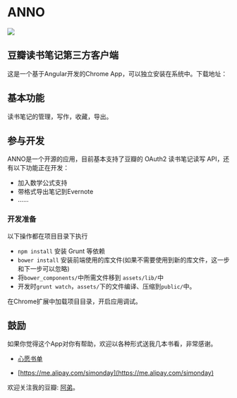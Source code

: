 # ANNO

![](http://ww4.sinaimg.cn/small/6143ba6fjw1eel7jb3eolj203k03kjr8.jpg)

## 豆瓣读书笔记第三方客户端

这是一个基于Angular开发的Chrome App，可以独立安装在系统中。下载地址：[]()

## 基本功能

读书笔记的管理，写作，收藏，导出。

## 参与开发

ANNO是一个开源的应用，目前基本支持了豆瓣的 OAuth2 读书笔记读写 API，还有以下功能正在开发：

* 加入数学公式支持
* 带格式导出笔记到Evernote
* ……

### 开发准备

以下操作都在项目目录下执行

* `npm install` 安装 Grunt 等依赖
* `bower install` 安装前端使用的库文件(如果不需要使用到新的库文件，这一步和下一步可以忽略)
* 将`bower_components/`中所需文件移到 `assets/lib/`中
* 开发时`grunt watch`，`assets/`下的文件编译、压缩到`public/`中。

在Chrome扩展中加载项目目录，开启应用调试。

## 鼓励

如果你觉得这个App对你有帮助，欢迎以各种形式送我几本书看，非常感谢。

* [心愿书单](http://book.douban.com/doulist/3639007/)

* [https://me.alipay.com/simonday](https://me.alipay.com/simonday)

欢迎关注我的豆瓣: [阿弟](http://www.douban.com/people/sensitive/)。
